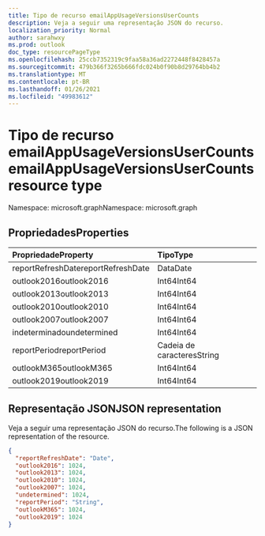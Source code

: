 ```yaml
---
title: Tipo de recurso emailAppUsageVersionsUserCounts
description: Veja a seguir uma representação JSON do recurso.
localization_priority: Normal
author: sarahwxy
ms.prod: outlook
doc_type: resourcePageType
ms.openlocfilehash: 25ccb7352319c9faa58a36ad2272448f8428457a
ms.sourcegitcommit: 479b366f3265b666fdc024b0f90b8d29764bb4b2
ms.translationtype: MT
ms.contentlocale: pt-BR
ms.lasthandoff: 01/26/2021
ms.locfileid: "49983612"
---
```

# <a name="emailappusageversionsusercounts-resource-type"></a><span data-ttu-id="ef4cd-103">Tipo de recurso emailAppUsageVersionsUserCounts</span><span class="sxs-lookup"><span data-stu-id="ef4cd-103">emailAppUsageVersionsUserCounts resource type</span></span>

<span data-ttu-id="ef4cd-104">Namespace: microsoft.graph</span><span class="sxs-lookup"><span data-stu-id="ef4cd-104">Namespace: microsoft.graph</span></span>

## <a name="properties"></a><span data-ttu-id="ef4cd-105">Propriedades</span><span class="sxs-lookup"><span data-stu-id="ef4cd-105">Properties</span></span>

| <span data-ttu-id="ef4cd-106">Propriedade</span><span class="sxs-lookup"><span data-stu-id="ef4cd-106">Property</span></span>          | <span data-ttu-id="ef4cd-107">Tipo</span><span class="sxs-lookup"><span data-stu-id="ef4cd-107">Type</span></span>   |
| :---------------- | :----- |
| <span data-ttu-id="ef4cd-108">reportRefreshDate</span><span class="sxs-lookup"><span data-stu-id="ef4cd-108">reportRefreshDate</span></span> | <span data-ttu-id="ef4cd-109">Data</span><span class="sxs-lookup"><span data-stu-id="ef4cd-109">Date</span></span>   |
| <span data-ttu-id="ef4cd-110">outlook2016</span><span class="sxs-lookup"><span data-stu-id="ef4cd-110">outlook2016</span></span>       | <span data-ttu-id="ef4cd-111">Int64</span><span class="sxs-lookup"><span data-stu-id="ef4cd-111">Int64</span></span>  |
| <span data-ttu-id="ef4cd-112">outlook2013</span><span class="sxs-lookup"><span data-stu-id="ef4cd-112">outlook2013</span></span>       | <span data-ttu-id="ef4cd-113">Int64</span><span class="sxs-lookup"><span data-stu-id="ef4cd-113">Int64</span></span>  |
| <span data-ttu-id="ef4cd-114">outlook2010</span><span class="sxs-lookup"><span data-stu-id="ef4cd-114">outlook2010</span></span>       | <span data-ttu-id="ef4cd-115">Int64</span><span class="sxs-lookup"><span data-stu-id="ef4cd-115">Int64</span></span>  |
| <span data-ttu-id="ef4cd-116">outlook2007</span><span class="sxs-lookup"><span data-stu-id="ef4cd-116">outlook2007</span></span>       | <span data-ttu-id="ef4cd-117">Int64</span><span class="sxs-lookup"><span data-stu-id="ef4cd-117">Int64</span></span>  |
| <span data-ttu-id="ef4cd-118">indeterminado</span><span class="sxs-lookup"><span data-stu-id="ef4cd-118">undetermined</span></span>      | <span data-ttu-id="ef4cd-119">Int64</span><span class="sxs-lookup"><span data-stu-id="ef4cd-119">Int64</span></span>  |
| <span data-ttu-id="ef4cd-120">reportPeriod</span><span class="sxs-lookup"><span data-stu-id="ef4cd-120">reportPeriod</span></span>      | <span data-ttu-id="ef4cd-121">Cadeia de caracteres</span><span class="sxs-lookup"><span data-stu-id="ef4cd-121">String</span></span> |
| <span data-ttu-id="ef4cd-122">outlookM365</span><span class="sxs-lookup"><span data-stu-id="ef4cd-122">outlookM365</span></span>       | <span data-ttu-id="ef4cd-123">Int64</span><span class="sxs-lookup"><span data-stu-id="ef4cd-123">Int64</span></span>  |
| <span data-ttu-id="ef4cd-124">outlook2019</span><span class="sxs-lookup"><span data-stu-id="ef4cd-124">outlook2019</span></span>       | <span data-ttu-id="ef4cd-125">Int64</span><span class="sxs-lookup"><span data-stu-id="ef4cd-125">Int64</span></span>  |

## <a name="json-representation"></a><span data-ttu-id="ef4cd-126">Representação JSON</span><span class="sxs-lookup"><span data-stu-id="ef4cd-126">JSON representation</span></span>

<span data-ttu-id="ef4cd-127">Veja a seguir uma representação JSON do recurso.</span><span class="sxs-lookup"><span data-stu-id="ef4cd-127">The following is a JSON representation of the resource.</span></span>

<!-- {
  "blockType": "resource",
  "@odata.type": "microsoft.graph.emailAppUsageVersionsUserCounts"
} -->

```json
{
  "reportRefreshDate": "Date", 
  "outlook2016": 1024, 
  "outlook2013": 1024, 
  "outlook2010": 1024, 
  "outlook2007": 1024, 
  "undetermined": 1024, 
  "reportPeriod": "String",
  "outlookM365": 1024,
  "outlook2019": 1024
}
```


